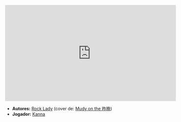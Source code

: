 <iframe width="560" height="315" src="https://www.youtube.com/embed/NzdN2_xutMg?si=coqZYO691RVlP3QN" title="YouTube video player" frameborder="0" allow="accelerometer; autoplay; clipboard-write; encrypted-media; gyroscope; picture-in-picture; web-share" referrerpolicy="strict-origin-when-cross-origin" allowfullscreen></iframe>

- **Autores:** [Rock Lady](../Autores/Rock%20Lady.md) (cover de: [Mudy on the 昨晩](../Autores/Mudy%20on%20the%20昨晩.md))
- **Jogador:** [Kanna](content/Jogadores/Kanna.md)